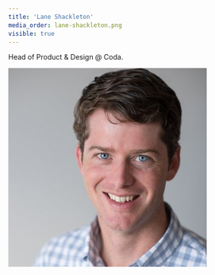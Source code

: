 ```yaml
---
title: 'Lane Shackleton'
media_order: lane-shackleton.png
visible: true
---
```


Head of Product & Design @ Coda.

![](lane-shackleton.png?classes=avatar)